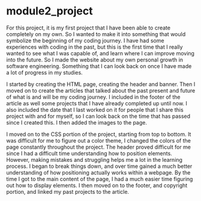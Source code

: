 # module2_project

For this project, it is my first project that I have been able to create completely on my own. So I wanted to make it into something that would symbolize the beginning of my coding journey. I have had some experiences with coding in the past, but this is the first time that I really wanted to see what I was capable of, and learn where I can improve moving into the future. So I made the website about my own personal growth in software engineering. Something that I can look back on once I have made a lot of progress in my studies.

I started by creating the HTML page, creating the header and banner. Then I moved on to create the articles that talked about the past present and future of what is and will be my coding journey. I included in the footer of the article as well some projects that I have already completed up until now. I also included the date that I last worked on it for people that I share this project with and for myself, so I can look back on the time that has passed since I created this. I then added the images to the page.

I moved on to the CSS portion of the project, starting from top to bottom. It was difficult for me to figure out a color theme, I changed the colors of the page constantly throughout the project. The header proved difficult for me since I had a difficult time understanding how to position elements. However, making mistakes and struggling helps me a lot in the learning process. I began to break things down, and over time gained a much better understanding of how positioning actually works within a webpage. By the time I got to the main content of the page, I had a much easier time figuring out how to display elements. I then moved on to the footer, and copyright portion, and linked my past projects to the article.